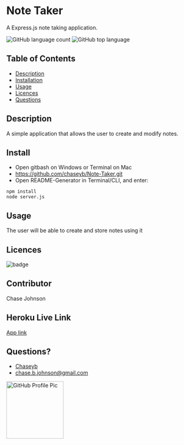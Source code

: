  # Note Taker 
  A Express.js note taking application.

   ![GitHub language count](https://img.shields.io/github/languages/count/chaseyb/note-taker)
![GitHub top language](https://img.shields.io/github/languages/top/chaseyb/note-taker)
  

  ## Table of Contents
  - [Description](#description)
  - [Installation](#install)
  - [Usage](#usage)
  - [Licences](#licences)
  - [Questions](#questions)
    
  ## Description
  A simple application that allows the user to create and modify notes. 

  ## Install
  * Open gitbash on Windows or Terminal on Mac
  * https://github.com/chaseyb/Note-Taker.git
  * Open README-Generator in Terminal/CLI, and enter:

  ```
  npm install
  node server.js
  ```
 
  ## Usage
The user will be able to create and store notes using it 
          
  ## Licences 
  ![badge](https://img.shields.io/badge/License-Open-blue.svg)
          
  ## Contributor
   Chase Johnson
            
  ##  Heroku Live Link
  [App link](https://note-taker-5550.herokuapp.com "App Link")

  ## Questions?
  * [Chaseyb](https://github.com/Chaseyb)
  * <chase.b.johnson@gmail.com>

  <img src="https://github.com/Chaseyb.png" alt="GitHub Profile Pic" width="150" height="150">
  
    
